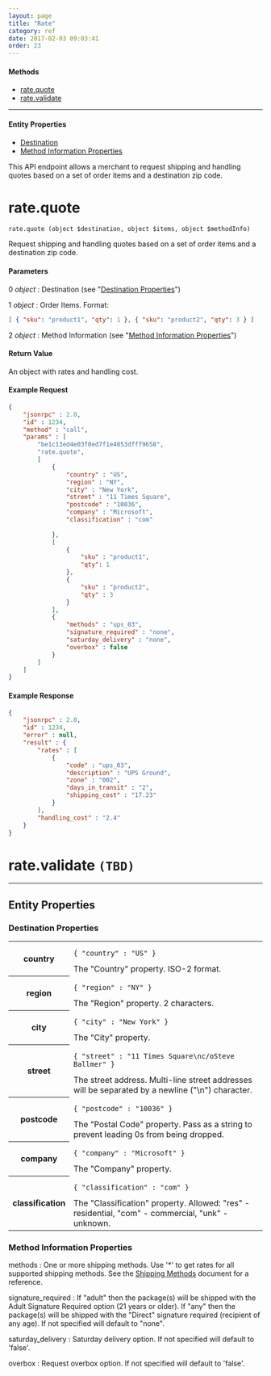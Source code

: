 ```yaml
---
layout: page
title: "Rate"
category: ref
date: 2017-02-03 09:03:41
order: 23
---
```


#### Methods

 * [rate.quote](#rate_quote)
 * [rate.validate](#rate_validate)

----

#### Entity Properties

 * [Destination](#destination_properties)
 * [Method Information Properties](#method_information_properties)
  
This API endpoint allows a merchant to request shipping and handling quotes based on a
set of order items and a destination zip code.

rate.quote
===========

~~~ slim
rate.quote (object $destination, object $items, object $methodInfo)
~~~

Request shipping and handling quotes based on a set of order items and a destination zip code.

#### Parameters

0 _object_
: Destination (see "[Destination Properties](#destination_properties)")

1 _object_
: Order Items. Format:
  
  ~~~json
  [ { "sku": "product1", "qty": 1 }, { "sku": "product2", "qty": 3 } ]
  ~~~
  
2 _object_
: Method Information (see "[Method Information Properties](#method_information_properties)")

#### Return Value

An object with rates and handling cost.

#### Example Request

```json
{
    "jsonrpc" : 2.0,
    "id" : 1234,
    "method" : "call",
    "params" : [
        "be1c13ed4e03f0ed7f1e4053dfff9658",
        "rate.quote",
        [
            {
                "country" : "US",
                "region" : "NY",
                "city" : "New York",
                "street" : "11 Times Square",
                "postcode" : "10036",
                "company" : "Microsoft",
                "classification" : "com"
                
            },
            [ 
                { 
                    "sku" : "product1", 
                    "qty": 1 
                }, 
                { 
                    "sku" : "product2", 
                    "qty" : 3 
                } 
            ],
            {
                "methods" : "ups_03",
                "signature_required" : "none",
                "saturday_delivery" : "none",
                "overbox" : false
            }
        ]
    ]
}
```

#### Example Response

```json
{
    "jsonrpc" : 2.0,
    "id" : 1234,
    "error" : null,
    "result" : {
        "rates" : [
            {
                "code" : "ups_03",
                "description" : "UPS Ground",
                "zone" : "002",
                "days_in_transit" : "2",
                "shipping_cost" : "17.23"
            }
        ],
        "handling_cost" : "2.4"
    }
}
```

<h1 id="rate_validate">
rate.validate
<code>(TBD)</code>
</h1>

----

## Entity Properties

<h3 id="destination_properties">Destination Properties</h3>

<table class="table-striped">
<tbody>
<tr>
    <th>country</th>
    <td>
        <pre><code>{ "country" : "US" }</code></pre>
        The "Country" property. ISO-2 format.
    </td>
</tr>
<tr>
    <th>region</th>
    <td>
        <pre><code>{ "region" : "NY" }</code></pre>
        The "Region" property. 2 characters.
    </td>
</tr>
<tr>
    <th>city</th>
    <td>
        <pre><code>{ "city" : "New York" }</code></pre>
        The "City" property.
    </td>
</tr>
<tr>
    <th>street</th>
    <td>
        <pre><code>{ "street" : "11 Times Square\nc/oSteve Ballmer" }</code></pre>
        The street address. Multi-line street addresses will be separated by a newline ("\n") character.
    </td>
</tr>
<tr>
    <th>postcode</th>
    <td>
        <pre><code>{ "postcode" : "10036" }</code></pre>
        The "Postal Code" property. Pass as a string to prevent leading 0s from being dropped.
    </td>
</tr>
<tr>
    <th>company</th>
    <td>
        <pre><code>{ "company" : "Microsoft" }</code></pre>
        The "Company" property.
    </td>
</tr>
<tr>
    <th>classification</th>
    <td>
        <pre><code>{ "classification" : "com" }</code></pre>
        The "Classification" property. Allowed: "res" - residential, "com" - commercial, "unk" - unknown.
    </td>
</tr>
</tbody>
</table>

<h3 id="method_information_properties">Method Information Properties</h3>

methods
: One or more shipping methods. Use '*' to get rates for all supported shipping methods. See the <a href="/doc/shipping-methods.html">Shipping Methods</a> document for a reference.

signature_required
: If "adult" then the package(s) will be shipped with the Adult Signature Required option (21 years or older). If "any" then the package(s) will be shipped with the "Direct" signature required (recipient of any age). If not specified will default to "none".

saturday_delivery
: Saturday delivery option. If not specified will default to 'false'.

overbox
: Request overbox option. If not specified will default to 'false'.
